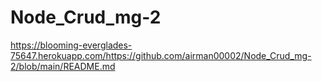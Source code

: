 # Node_Crud_mg-2
 https://blooming-everglades-75647.herokuapp.com/https://github.com/airman00002/Node_Crud_mg-2/blob/main/README.md
